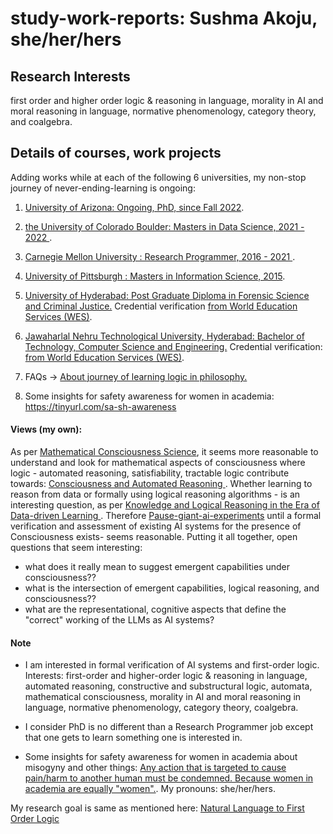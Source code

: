 # study-work-reports: Sushma Akoju, she/her/hers

## Research Interests
first order and higher order logic & reasoning in language, morality in AI and moral reasoning in language, normative phenomenology, category theory, and coalgebra.

## Details of courses, work projects

Adding works while at each of the following 6 universities, my non-stop journey of never-ending-learning is ongoing:

1. <a href="https://github.com/sushmaakoju/study-work-reports/tree/main/university-of-arizona">University of Arizona: Ongoing, PhD, since Fall 2022</a>. 

2. <a href="https://github.com/sushmaakoju/study-work-reports/tree/main/university-of-colorado-boulder"> the University of Colorado Boulder: Masters in Data Science, 2021 - 2022 </a>.

3. <a href="https://github.com/sushmaakoju/study-work-reports/tree/main/carnegie-mellon-university">Carnegie Mellon University : Research Programmer, 2016 - 2021 </a>. 

4. <a href="https://github.com/sushmaakoju/study-work-reports/tree/main/university-of-pittsburgh">University of Pittsburgh : Masters in Information Science, 2015</a>.

5. <a href="https://github.com/sushmaakoju/study-work-reports/tree/main/university-of-hyderabad">University of Hyderabad: Post Graduate Diploma in Forensic Science and Criminal Justice.</a> 
Credential verification <a href="https://badges.wes.org/Evidence?i=48995b02-2e99-4670-906a-6f4063642959&type=us">from World Education Services (WES)</a>.

6. <a href="https://github.com/sushmaakoju/study-work-reports/tree/main/JNTU"> Jawaharlal Nehru Technological University, Hyderabad: Bachelor of Technology, Computer Science and Engineering.</a> 
Credential verification: <a href="https://badges.wes.org/Evidence?i=48995b02-2e99-4670-906a-6f4063642959&type=us">from World Education Services (WES)</a>.

7. FAQs -> <a href="https://github.com/sushmaakoju/study-work-reports/tree/main/study-on-logic">About journey of learning logic in philosophy.</a>

8. Some insights for safety awareness for women in academia: https://tinyurl.com/sa-sh-awareness 

#### Views (my own):

As per <a href="https://amcs-community.org/">Mathematical Consciousness Science</a>, it seems more reasonable to understand and look for mathematical aspects of consciousness where logic - automated reasoning, satisfiability, tractable logic contribute towards: <a href="https://arxiv.org/abs/2001.09442">Consciousness and Automated Reasoning
</a>. Whether learning to reason from data or formally using logical reasoning algorithms - is an interesting question, as per <a href="https://icml.cc/virtual/2023/workshop/21498">Knowledge and Logical Reasoning in the Era of Data-driven Learning </a>. Therefore <a href="https://futureoflife.org/open-letter/pause-giant-ai-experiments/"> Pause-giant-ai-experiments</a> until a formal verification and assessment of existing AI systems for the presence of Consciousness exists- seems reasonable. Putting it all together, open questions that seem interesting: 
- what does it really mean to suggest emergent capabilities under consciousness?? 
- what is the intersection of emergent capabilities, logical reasoning, and consciousness?? 
- what are the representational, cognitive aspects that define the "correct" working of the LLMs as AI systems?

#### Note

- I am interested in formal verification of AI systems and first-order logic. Interests: first-order and higher-order logic & reasoning in language, automated reasoning, constructive and substructural logic, automata, mathematical consciousness, morality in AI and moral reasoning in language, normative phenomenology, category theory, coalgebra.

- I consider PhD is no different than a Research Programmer job except that one gets to learn something one is interested in.

- Some insights for safety awareness for women in academia about misogyny and other things: <a href="https://tinyurl.com/sa-sh-awareness">Any action that is targeted to cause pain/harm to another human must be condemned. Because women in academia are equally "women".</a>. My pronouns: she/her/hers.

My research goal is same as mentioned here: <a href="https://github.com/sushmaakoju/study-work-reports/blob/main/university-of-arizona/sushma-akoju-Natural%20Language%20to%20First%20Order%20Logic.pdf">Natural Language to First Order Logic</a>
